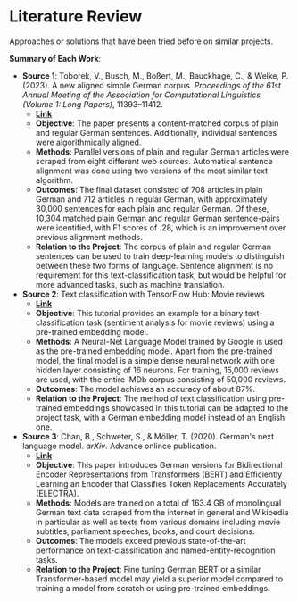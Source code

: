 # Literature Review

Approaches or solutions that have been tried before on similar projects.

**Summary of Each Work**:

- **Source 1**: Toborek, V., Busch, M., Boßert, M., Bauckhage, C., & Welke, P. (2023). A new aligned simple German corpus. *Proceedings of the 61st Annual Meeting of the Association for Computational Linguistics (Volume 1: Long Papers)*, 11393–11412.
  - [**Link**](https://doi.org/10.48550/arXiv.2209.01106)
  - **Objective**: The paper presents a content-matched corpus of plain and regular German sentences. Additionally, individual sentences were algorithmically aligned.
  - **Methods**: Parallel versions of plain and regular German articles were scraped from eight different web sources. Automatical sentence alignment was done using two versions of the most similar text algorithm.
  - **Outcomes**: The final dataset consisted of 708 articles in plain German and 712 articles in regular German, with approximately 30,000 sentences for each plain and regular German. Of these, 10,304 matched plain German and regular German sentence-pairs were identified, with F1 scores of .28, which is an improvement over previous alignment methods.
  - **Relation to the Project**: The corpus of plain and regular German sentences can be used to train deep-learning models to distinguish between these two forms of language. Sentence alignment is no requirement for this text-classification task, but would be helpful for more advanced tasks, such as machine translation.
- **Source 2**: Text classification with TensorFlow Hub: Movie reviews
  - [**Link**](https://www.tensorflow.org/tutorials/keras/text_classification_with_hub)
  - **Objective**: This tutorial provides an example for a binary text-classification task (sentiment analysis for movie reviews) using a pre-trained embedding model.
  - **Methods**: A Neural-Net Language Model trained by Google is used as the pre-trained embedding model. Apart from the pre-trained model, the final model is a simple dense neural network with one hidden layer consisting of 16 neurons. For training, 15,000 reviews are used, with the entire IMDb corpus consisting of 50,000 reviews.
  - **Outcomes**: The model achieves an accuracy of about 87%.
  - **Relation to the Project**: The method of text classification using pre-trained embeddings showcased in this tutorial can be adapted to the project task, with a German embedding model instead of an English one.
- **Source 3**: Chan, B., Schweter, S., & Möller, T. (2020). German's next language model. *arXiv*. Advance onlince publication.
  - [**Link**](https://doi.org/10.48550/arXiv.2010.10906)
  - **Objective**: This paper introduces German versions for Bidirectional Encoder Representations from Transformers (BERT) and Efficiently Learning an Encoder that Classifies Token Replacements Accurately (ELECTRA).
  - **Methods**: Models are trained on a total of 163.4 GB of monolingual German text data scraped from the internet in general and Wikipedia in particular as well as texts from various domains including movie subtitles, parliament speeches, books, and court decisions.
  - **Outcomes**: The models exceed previous state-of-the-art performance on text-classification and named-entity-recognition tasks.
  - **Relation to the Project**: Fine tuning German BERT or a similar Transformer-based model may yield a superior model compared to training a model from scratch or using pre-trained embeddings.